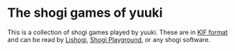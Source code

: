 # The shogi games of yuuki

This is a collection of shogi games played by yuuki. These are in [KIF format](https://lishogi.org/explanation/kif) and can be read by [Lishogi](https://lishogi.org/paste), [Shogi Playground](https://play.mogproject.com/), or any shogi software.
